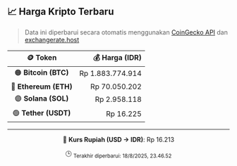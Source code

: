 

<!-- HARGA_KRIPTO -->
## 📈 Harga Kripto Terbaru

> Data ini diperbarui secara otomatis menggunakan [CoinGecko API](https://www.coingecko.com/) dan [exchangerate.host](https://exchangerate.host/)

<div align="center">

| 🪙 Token | 💰 Harga (IDR) |
|:------:|---------------:|
| 🟠 **Bitcoin (BTC)**   | Rp 1.883.774.914 |
| 🔵 **Ethereum (ETH)**  | Rp 70.050.202 |
| 🟣 **Solana (SOL)**    | Rp 2.958.118 |
| 🟢 **Tether (USDT)**   | Rp 16.225 |

---

💱 **Kurs Rupiah (USD → IDR)**: Rp 16.213

🕒 <sub>Terakhir diperbarui: 18/8/2025, 23.46.52</sub>

</div>
<!-- /HARGA_KRIPTO -->